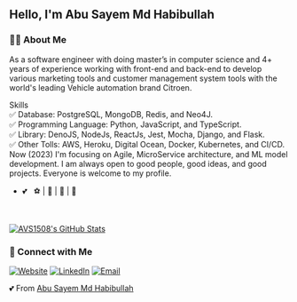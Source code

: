 <h2>Hello, I'm Abu Sayem Md Habibullah</h2>

<h3> 🙎‍♂️ About Me </h3>

As a software engineer with doing master’s in computer science and 4+ years of experience working with front-end and back-end to develop various marketing tools and customer management system tools with the world's leading Vehicle automation brand Citroen.

Skills <br/>
✅ Database: PostgreSQL, MongoDB, Redis, and Neo4J.<br/>
✅ Programming Language: Python, JavaScript, and TypeScript.<br/>
✅ Library: DenoJS, NodeJs, ReactJs, Jest, Mocha, Django, and Flask.<br/>
✅ Other Tolls: AWS, Heroku, Digital Ocean, Docker, Kubernetes, and CI/CD.
<br/>
Now (2023) I'm focusing on Agile, MicroService architecture, and ML model development. I am always open to good people, good ideas, and good projects.
Everyone is welcome to my profile.
- 💕 &nbsp; ⚽ | 🏀 | 🏐 | 🏏

<br/>

[![AVS1508's GitHub Stats](https://github-readme-stats.vercel.app/api?username=asmdhabibullah&show_icons=true)](https://github.com/asmdhabibullah)

<h3> 🤝 Connect with Me </h3>

<p align="left">
<a href="https://asmdhabibullah.com/"><img alt="Website" src="https://img.shields.io/badge/Website-https://asmdhabibullah.com-blue?style=flat-square&logo=google-chrome"></a>
<a href="https://www.linkedin.com/in/asmdhabibullah/"><img alt="LinkedIn" src="https://img.shields.io/badge/LinkedIn-As%20Md%20Habibullah-blue?style=flat-square&logo=linkedin"></a>
<a href="mailto:asmdhabibullah@yahoo.com"><img alt="Email" src="https://img.shields.io/badge/Email-contact@asmdhabibullah.com-blue?style=flat-square&logo=gmail"></a>
</p>

💕 From [Abu Sayem Md Habibullah](https://github.com/asmdhabibullah)
